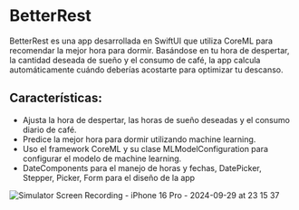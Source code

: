 # BetterRest
BetterRest es una app desarrollada en SwiftUI que utiliza CoreML para recomendar la mejor hora para dormir. Basándose en tu hora de despertar, la cantidad deseada de sueño y el consumo de café, la app calcula automáticamente cuándo deberías acostarte para optimizar tu descanso.

## Características:
- Ajusta la hora de despertar, las horas de sueño deseadas y el consumo diario de café.
- Predice la mejor hora para dormir utilizando machine learning.
- Uso el framework CoreML y su clase MLModelConfiguration para configurar el modelo de machine learning.
- DateComponents para el manejo de horas y fechas, DatePicker, Stepper, Picker, Form para el diseño de la app

![Simulator Screen Recording - iPhone 16 Pro - 2024-09-29 at 23 15 37](https://github.com/user-attachments/assets/c1b008a1-85d2-4753-8b33-b0870d79332e)



